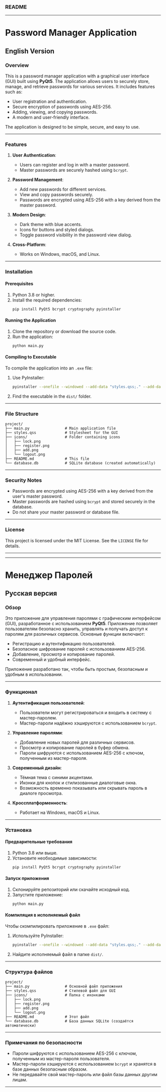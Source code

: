 ### README

---

# Password Manager Application

## English Version

### Overview
This is a password manager application with a graphical user interface (GUI) built using **PyQt5**. The application allows users to securely store, manage, and retrieve passwords for various services. It includes features such as:
- User registration and authentication.
- Secure encryption of passwords using AES-256.
- Adding, viewing, and copying passwords.
- A modern and user-friendly interface.

The application is designed to be simple, secure, and easy to use.

---

### Features
1. **User Authentication**:
   - Users can register and log in with a master password.
   - Master passwords are securely hashed using `bcrypt`.

2. **Password Management**:
   - Add new passwords for different services.
   - View and copy passwords securely.
   - Passwords are encrypted using AES-256 with a key derived from the master password.

3. **Modern Design**:
   - Dark theme with blue accents.
   - Icons for buttons and styled dialogs.
   - Toggle password visibility in the password view dialog.

4. **Cross-Platform**:
   - Works on Windows, macOS, and Linux.

---

### Installation

#### Prerequisites
1. Python 3.8 or higher.
2. Install the required dependencies:
   ```bash
   pip install PyQt5 bcrypt cryptography pyinstaller
   ```

#### Running the Application
1. Clone the repository or download the source code.
2. Run the application:
   ```bash
   python main.py
   ```

#### Compiling to Executable
To compile the application into an `.exe` file:
1. Use PyInstaller:
   ```bash
   pyinstaller --onefile --windowed --add-data "styles.qss;." --add-data "icons/*;icons" main.py
   ```
2. Find the executable in the `dist/` folder.

---

### File Structure
```
project/
├── main.py                # Main application file
├── styles.qss             # Stylesheet for the GUI
├── icons/                 # Folder containing icons
│   ├── lock.png
│   ├── register.png
│   ├── add.png
│   └── logout.png
├── README.md              # This file
└── database.db            # SQLite database (created automatically)
```

---

### Security Notes
- Passwords are encrypted using AES-256 with a key derived from the user's master password.
- Master passwords are hashed using `bcrypt` and stored securely in the database.
- Do not share your master password or database file.

---

### License
This project is licensed under the MIT License. See the `LICENSE` file for details.

---

---

# Менеджер Паролей

## Русская версия

### Обзор
Это приложение для управления паролями с графическим интерфейсом (GUI), разработанное с использованием **PyQt5**. Приложение позволяет пользователям безопасно хранить, управлять и получать доступ к паролям для различных сервисов. Основные функции включают:
- Регистрацию и аутентификацию пользователей.
- Безопасное шифрование паролей с использованием AES-256.
- Добавление, просмотр и копирование паролей.
- Современный и удобный интерфейс.

Приложение разработано так, чтобы быть простым, безопасным и удобным в использовании.

---

### Функционал
1. **Аутентификация пользователей**:
   - Пользователи могут регистрироваться и входить в систему с мастер-паролем.
   - Мастер-пароли надёжно хэшируются с использованием `bcrypt`.

2. **Управление паролями**:
   - Добавление новых паролей для различных сервисов.
   - Просмотр и копирование паролей в буфер обмена.
   - Пароли шифруются с использованием AES-256 с ключом, полученным из мастер-пароля.

3. **Современный дизайн**:
   - Тёмная тема с синими акцентами.
   - Иконки для кнопок и стилизованные диалоговые окна.
   - Возможность временно показывать или скрывать пароль в диалоге просмотра.

4. **Кроссплатформенность**:
   - Работает на Windows, macOS и Linux.

---

### Установка

#### Предварительные требования
1. Python 3.8 или выше.
2. Установите необходимые зависимости:
   ```bash
   pip install PyQt5 bcrypt cryptography pyinstaller
   ```

#### Запуск приложения
1. Склонируйте репозиторий или скачайте исходный код.
2. Запустите приложение:
   ```bash
   python main.py
   ```

#### Компиляция в исполняемый файл
Чтобы скомпилировать приложение в `.exe` файл:
1. Используйте PyInstaller:
   ```bash
   pyinstaller --onefile --windowed --add-data "styles.qss;." --add-data "icons/*;icons" main.py
   ```
2. Найдите исполняемый файл в папке `dist/`.

---

### Структура файлов
```
project/
├── main.py                # Основной файл приложения
├── styles.qss             # Стилевой файл для GUI
├── icons/                 # Папка с иконками
│   ├── lock.png
│   ├── register.png
│   ├── add.png
│   └── logout.png
├── README.md              # Этот файл
└── database.db            # База данных SQLite (создаётся автоматически)
```

---

### Примечания по безопасности
- Пароли шифруются с использованием AES-256 с ключом, полученным из мастер-пароля пользователя.
- Мастер-пароли хэшируются с использованием `bcrypt` и хранятся в базе данных безопасным образом.
- Не передавайте свой мастер-пароль или файл базы данных другим лицам.

---

